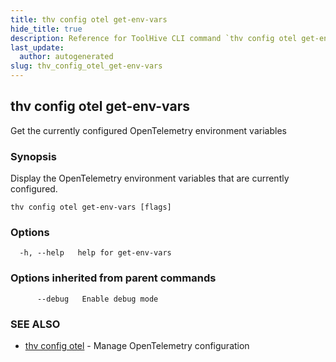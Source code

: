 ```yaml
---
title: thv config otel get-env-vars
hide_title: true
description: Reference for ToolHive CLI command `thv config otel get-env-vars`
last_update:
  author: autogenerated
slug: thv_config_otel_get-env-vars
---
```


## thv config otel get-env-vars

Get the currently configured OpenTelemetry environment variables

### Synopsis

Display the OpenTelemetry environment variables that are currently configured.

```
thv config otel get-env-vars [flags]
```

### Options

```
  -h, --help   help for get-env-vars
```

### Options inherited from parent commands

```
      --debug   Enable debug mode
```

### SEE ALSO

* [thv config otel](thv_config_otel.md)	 - Manage OpenTelemetry configuration


